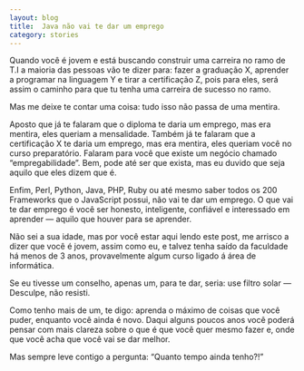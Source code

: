 ```yaml
---
layout: blog
title:  Java não vai te dar um emprego
category: stories
---
```

Quando você é jovem e está buscando construir uma carreira no ramo de T.I a maioria das pessoas vão te dizer para: fazer a graduação X, aprender a programar na linguagem Y e tirar a certificação Z, pois para eles, será assim o caminho para que tu tenha uma carreira de sucesso no ramo.

Mas me deixe te contar uma coisa: tudo isso não passa de uma mentira.

Aposto que já te falaram que o diploma te daria um emprego, mas era mentira, eles queriam a mensalidade. Também já te falaram que a certificação X te daria um emprego, mas era mentira, eles queriam você no curso preparatório. Falaram para você que existe um negócio chamado “empregabilidade”. Bem, pode até ser que exista, mas eu duvido que seja aquilo que eles dizem que é.

Enfim, Perl, Python, Java, PHP, Ruby ou até mesmo saber todos os 200 Frameworks que o JavaScript possui, não vai te dar um emprego. O que vai te dar emprego é você ser honesto, inteligente, confiável e interessado em aprender — aquilo que houver para se aprender.

Não sei a sua idade, mas por você estar aqui lendo este post, me arrisco a dizer que você é jovem, assim como eu, e talvez tenha saído da faculdade há menos de 3 anos, provavelmente algum curso ligado á área de informática.

Se eu tivesse um conselho, apenas um, para te dar, seria: use filtro solar — Desculpe, não resisti.

Como tenho mais de um, te digo: aprenda o máximo de coisas que você puder, enquanto você ainda é novo. Daqui alguns poucos anos você poderá pensar com mais clareza sobre o que é que você quer mesmo fazer e, onde que você acha que você vai se dar melhor.

Mas sempre leve contigo a pergunta: “Quanto tempo ainda tenho?!”
